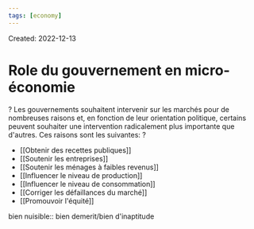 ```yaml
---
tags: [economy]
---
```

Created: 2022-12-13

# Role du gouvernement en micro-économie
?
Les gouvernements souhaitent intervenir sur les marchés pour de nombreuses raisons et, en fonction de leur orientation politique, certains peuvent souhaiter une intervention radicalement plus importante que d'autres. Ces raisons sont les suivantes:
?
- [[Obtenir des recettes publiques]]
- [[Soutenir les entreprises]]
- [[Soutenir les ménages à faibles revenus]]
- [[Influencer le niveau de production]]
- [[Influencer le niveau de consommation]]
- [[Corriger les défaillances du marché]]
- [[Promouvoir l'équité]]
<!--SR:!2023-10-27,28,150-->

bien nuisible:: bien demerit/bien d'inaptitude
<!--SR:!2024-03-05,257,270-->

<!--SR:!2023-03-11,45,210-->
